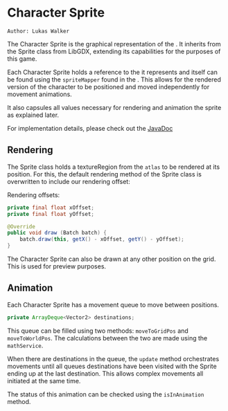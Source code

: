 # Character Sprite

`Author: Lukas Walker`

The Character Sprite is the graphical representation of the [](CharacterEntity.md). It inherits from the Sprite class
from LibGDX, extending its capabilities for the purposes of this game.

Each Character Sprite holds a reference to the [](CharacterEntity.md) it represents and itself can be found using the
`spriteMapper` found in the [](GameScreen.md). This allows for the rendered version of the character to be positioned
and moved independently for movement animations.

It also capsules all values necessary for rendering and animation the sprite as explained later.

For implementation details, please check out the [JavaDoc](https://b-team-organisation.github.io/Fantasy-Chess/java-docs/client/core/com/bteam/fantasychess_client/graphics/CharacterSprite.html)


## Rendering

The Sprite class holds a textureRegion from the `atlas` to be rendered at its position.
For this, the default rendering method of the Sprite class is overwritten to include our rendering offset:

Rendering offsets:
`````java
private final float xOffset;
private final float yOffset;

@Override
public void draw (Batch batch) {
    batch.draw(this, getX() - xOffset, getY() - yOffset);
}
`````

The Character Sprite can also be drawn at any other position on the grid. This is used for preview purposes.

## Animation

Each Character Sprite has a movement queue to move between positions.

`````java
private ArrayDeque<Vector2> destinations;
`````

This queue can be filled using two methods: `moveToGridPos` and `moveToWorldPos`.
The calculations between the two are made using the `mathService`.

When there are destinations in the queue, the `update` method orchestrates movements until all 
queues destinations have been visited with the Sprite ending up at the last destination. This allows complex movements all initiated at the same time.

The status of this animation can be checked using the `isInAnimation` method.